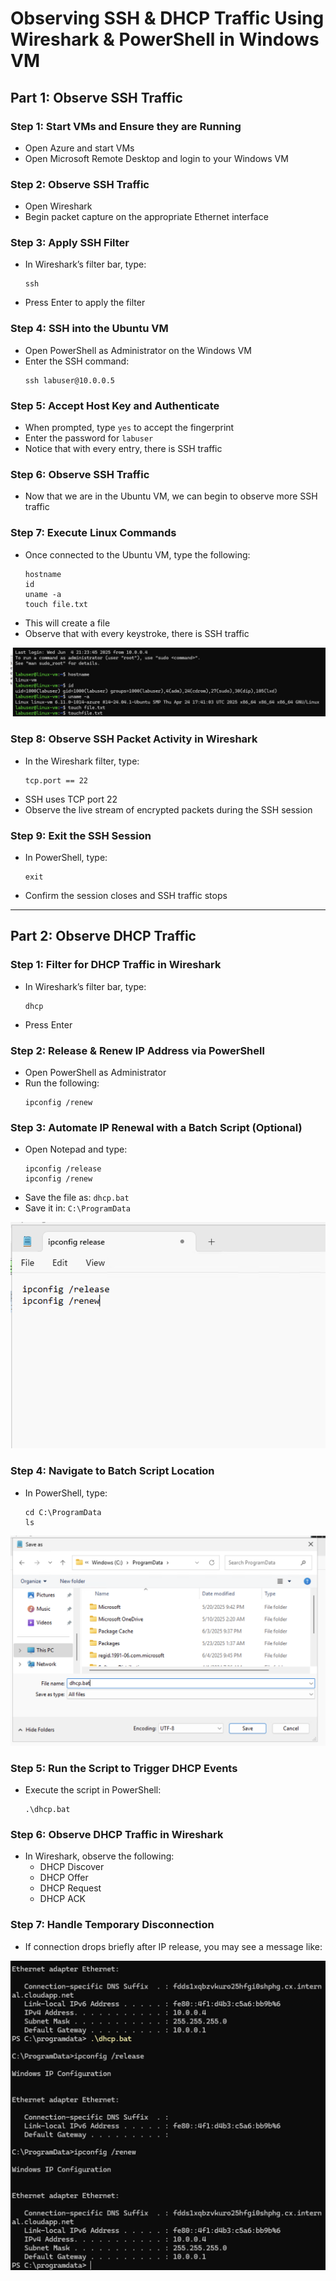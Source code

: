 # Observing SSH & DHCP Traffic Using Wireshark & PowerShell in Windows VM

## Part 1: Observe SSH Traffic

### Step 1: Start VMs and Ensure they are Running

- Open Azure and start VMs  
- Open Microsoft Remote Desktop and login to your Windows VM

### Step 2: Observe SSH Traffic

- Open Wireshark  
- Begin packet capture on the appropriate Ethernet interface

### Step 3: Apply SSH Filter

- In Wireshark’s filter bar, type:  
  ```
  ssh
  ```  
- Press Enter to apply the filter

### Step 4: SSH into the Ubuntu VM

- Open PowerShell as Administrator on the Windows VM  
- Enter the SSH command:  
  ```
  ssh labuser@10.0.0.5
  ```

### Step 5: Accept Host Key and Authenticate

- When prompted, type `yes` to accept the fingerprint  
- Enter the password for `labuser`  
- Notice that with every entry, there is SSH traffic

### Step 6: Observe SSH Traffic

- Now that we are in the Ubuntu VM, we can begin to observe more SSH traffic

### Step 7: Execute Linux Commands

- Once connected to the Ubuntu VM, type the following:
  ```
  hostname  
  id  
  uname -a  
  touch file.txt
  ```
- This will create a file  
- Observe that with every keystroke, there is SSH traffic

![SSH Traffic During Commands](images/Screenshot5.png)

### Step 8: Observe SSH Packet Activity in Wireshark

- In the Wireshark filter, type:  
  ```
  tcp.port == 22
  ```  
- SSH uses TCP port 22  
- Observe the live stream of encrypted packets during the SSH session

### Step 9: Exit the SSH Session

- In PowerShell, type:  
  ```
  exit
  ```  
- Confirm the session closes and SSH traffic stops

---

## Part 2: Observe DHCP Traffic

### Step 1: Filter for DHCP Traffic in Wireshark

- In Wireshark’s filter bar, type:  
  ```
  dhcp
  ```  
- Press Enter

### Step 2: Release & Renew IP Address via PowerShell

- Open PowerShell as Administrator  
- Run the following:
  ```
  ipconfig /renew
  ```

### Step 3: Automate IP Renewal with a Batch Script (Optional)

- Open Notepad and type:  
  ```
  ipconfig /release  
  ipconfig /renew
  ```  
- Save the file as: `dhcp.bat`  
- Save it in: `C:\ProgramData`

![Batch Script Saved](images/Screenshot10.png)

### Step 4: Navigate to Batch Script Location

- In PowerShell, type:  
  ```
  cd C:\ProgramData  
  ls
  ```

![Navigating to Script](images/Screenshot11.png)

### Step 5: Run the Script to Trigger DHCP Events

- Execute the script in PowerShell:  
  ```
  .\dhcp.bat
  ```

### Step 6: Observe DHCP Traffic in Wireshark

- In Wireshark, observe the following:
  - DHCP Discover  
  - DHCP Offer  
  - DHCP Request  
  - DHCP ACK

### Step 7: Handle Temporary Disconnection

- If connection drops briefly after IP release, you may see a message like:

![DHCP Disconnection](images/Screenshot12.png)
